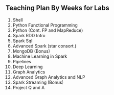 ## Teaching Plan By Weeks for Labs


1. Shell
2. Python Functional Programming
3. Python (Cont. FP and MapReduce)
4. Spark RDD Intro
5. Spark Sql
6. Advanced Spark (star consort.)
7. MongoDB (Bonus)
8. Machine Learning in Spark
9. Pipelines
10. Deep Learning
11. Graph Analytics
12. Advanced Graph Analytics and NLP
13. Spark Streaming (Bonus)
14. Project Q and A